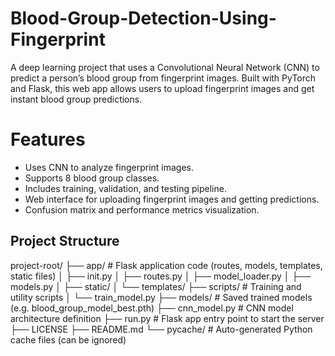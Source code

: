 # Blood-Group-Detection-Using-Fingerprint
A deep learning project that uses a Convolutional Neural Network (CNN) to predict a person’s blood group from fingerprint images. Built with PyTorch and Flask, this web app allows users to upload fingerprint images and get instant blood group predictions.

# Features
- Uses CNN to analyze fingerprint images.
- Supports 8 blood group classes.
- Includes training, validation, and testing pipeline.
- Web interface for uploading fingerprint images and getting predictions.
- Confusion matrix and performance metrics visualization.

## Project Structure
project-root/
├── app/ # Flask application code (routes, models, templates, static files)
  │ ├── init.py
  │ ├── routes.py
  │ ├── model_loader.py
  │ ├── models.py
  │ ├── static/
  │ └── templates/
├── scripts/ # Training and utility scripts
  │ └── train_model.py
├── models/ # Saved trained models (e.g. blood_group_model_best.pth)
├── cnn_model.py # CNN model architecture definition
├── run.py # Flask app entry point to start the server
├── LICENSE
├── README.md
└── pycache/ # Auto-generated Python cache files (can be ignored)





